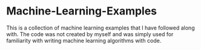 # Machine-Learning-Examples
This is a collection of machine learning examples that I have followed along with. The code was not created by myself and was simply used for familiarity with writing machine learning algorithms with code.
